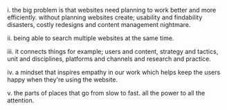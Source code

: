 i. the big problem is that websites need planning to work better and more
efficiently. without planning websites create; usability and findability
disasters, costly redesigns and content management nightmare.

ii. being able to search multiple websites at the same time.

iii. it connects things for example; users and content, strategy and tactics,
unit and disciplines, platforms and channels and research and practice.

iv. a mindset that inspires empathy in our work which helps keep the users
happy when they're using the website.

v. the parts of places that go from slow to fast. all the power to all the
attention.

